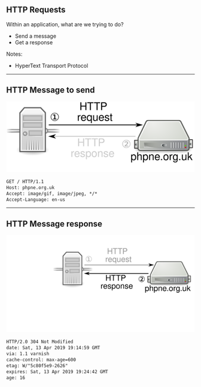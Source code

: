 
## HTTP Requests
Within an application, what are we trying to do?

* Send a message
* Get a response

Notes:

* HyperText Transport Protocol

---

## HTTP Message to send

<img src="slides/images/request.svg" style="background: white" />

```http
GET / HTTP/1.1
Host: phpne.org.uk
Accept: image/gif, image/jpeg, */*
Accept-Language: en-us
```

---

## HTTP Message response

<img src="slides/images/response.svg" style="background: white" />

```http
HTTP/2.0 304 Not Modified
date: Sat, 13 Apr 2019 19:14:59 GMT
via: 1.1 varnish
cache-control: max-age=600
etag: W/"5c80f5e9-2626"
expires: Sat, 13 Apr 2019 19:24:42 GMT
age: 16
```

